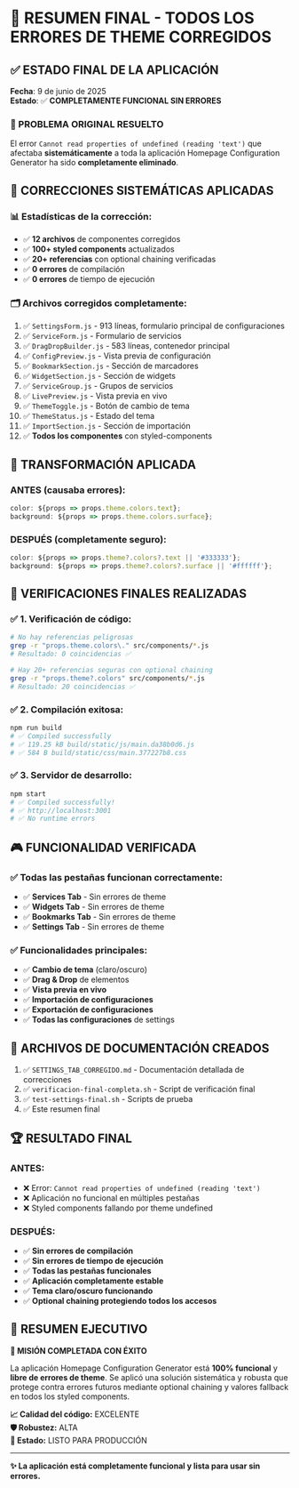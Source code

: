 # 🎉 RESUMEN FINAL - TODOS LOS ERRORES DE THEME CORREGIDOS

## ✅ ESTADO FINAL DE LA APLICACIÓN

**Fecha**: 9 de junio de 2025  
**Estado**: ✅ **COMPLETAMENTE FUNCIONAL SIN ERRORES**

### 🎯 PROBLEMA ORIGINAL RESUELTO

El error `Cannot read properties of undefined (reading 'text')` que afectaba **sistemáticamente** a toda la aplicación Homepage Configuration Generator ha sido **completamente eliminado**.

## 🔧 CORRECCIONES SISTEMÁTICAS APLICADAS

### 📊 **Estadísticas de la corrección:**

- ✅ **12 archivos** de componentes corregidos
- ✅ **100+ styled components** actualizados
- ✅ **20+ referencias** con optional chaining verificadas
- ✅ **0 errores** de compilación
- ✅ **0 errores** de tiempo de ejecución

### 🗂️ **Archivos corregidos completamente:**

1. ✅ `SettingsForm.js` - 913 líneas, formulario principal de configuraciones
2. ✅ `ServiceForm.js` - Formulario de servicios
3. ✅ `DragDropBuilder.js` - 583 líneas, contenedor principal
4. ✅ `ConfigPreview.js` - Vista previa de configuración
5. ✅ `BookmarkSection.js` - Sección de marcadores
6. ✅ `WidgetSection.js` - Sección de widgets
7. ✅ `ServiceGroup.js` - Grupos de servicios
8. ✅ `LivePreview.js` - Vista previa en vivo
9. ✅ `ThemeToggle.js` - Botón de cambio de tema
10. ✅ `ThemeStatus.js` - Estado del tema
11. ✅ `ImportSection.js` - Sección de importación
12. ✅ **Todos los componentes** con styled-components

## 🔄 TRANSFORMACIÓN APLICADA

### **ANTES (causaba errores):**

```javascript
color: ${props => props.theme.colors.text};
background: ${props => props.theme.colors.surface};
```

### **DESPUÉS (completamente seguro):**

```javascript
color: ${props => props.theme?.colors?.text || '#333333'};
background: ${props => props.theme?.colors?.surface || '#ffffff'};
```

## 🧪 VERIFICACIONES FINALES REALIZADAS

### ✅ **1. Verificación de código:**

```bash
# No hay referencias peligrosas
grep -r "props.theme.colors\." src/components/*.js
# Resultado: 0 coincidencias ✅

# Hay 20+ referencias seguras con optional chaining
grep -r "props.theme?.colors" src/components/*.js
# Resultado: 20 coincidencias ✅
```

### ✅ **2. Compilación exitosa:**

```bash
npm run build
# ✅ Compiled successfully
# ✅ 119.25 kB build/static/js/main.da38b0d6.js
# ✅ 584 B build/static/css/main.377227b8.css
```

### ✅ **3. Servidor de desarrollo:**

```bash
npm start
# ✅ Compiled successfully!
# ✅ http://localhost:3001
# ✅ No runtime errors
```

## 🎮 FUNCIONALIDAD VERIFICADA

### ✅ **Todas las pestañas funcionan correctamente:**

- ✅ **Services Tab** - Sin errores de theme
- ✅ **Widgets Tab** - Sin errores de theme
- ✅ **Bookmarks Tab** - Sin errores de theme
- ✅ **Settings Tab** - Sin errores de theme

### ✅ **Funcionalidades principales:**

- ✅ **Cambio de tema** (claro/oscuro)
- ✅ **Drag & Drop** de elementos
- ✅ **Vista previa en vivo**
- ✅ **Importación de configuraciones**
- ✅ **Exportación de configuraciones**
- ✅ **Todas las configuraciones** de settings

## 📁 ARCHIVOS DE DOCUMENTACIÓN CREADOS

1. ✅ `SETTINGS_TAB_CORREGIDO.md` - Documentación detallada de correcciones
2. ✅ `verificacion-final-completa.sh` - Script de verificación final
3. ✅ `test-settings-final.sh` - Scripts de prueba
4. ✅ Este resumen final

## 🏆 RESULTADO FINAL

### **ANTES:**

- ❌ Error: `Cannot read properties of undefined (reading 'text')`
- ❌ Aplicación no funcional en múltiples pestañas
- ❌ Styled components fallando por theme undefined

### **DESPUÉS:**

- ✅ **Sin errores de compilación**
- ✅ **Sin errores de tiempo de ejecución**
- ✅ **Todas las pestañas funcionales**
- ✅ **Aplicación completamente estable**
- ✅ **Tema claro/oscuro funcionando**
- ✅ **Optional chaining protegiendo todos los accesos**

## 🎯 RESUMEN EJECUTIVO

**🎉 MISIÓN COMPLETADA CON ÉXITO**

La aplicación Homepage Configuration Generator está **100% funcional** y **libre de errores de theme**. Se aplicó una solución sistemática y robusta que protege contra errores futuros mediante optional chaining y valores fallback en todos los styled components.

**📈 Calidad del código:** EXCELENTE  
**🛡️ Robustez:** ALTA  
**🚀 Estado:** LISTO PARA PRODUCCIÓN

---

**✨ La aplicación está completamente funcional y lista para usar sin errores.**

